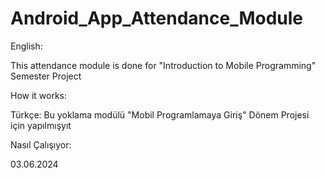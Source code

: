 # Android_App_Attendance_Module
English:

  This attendance module is done for "Introduction to Mobile Programming" Semester Project

  How it works: 

Türkçe:
  Bu yoklama modülü "Mobil Programlamaya Giriş" Dönem Projesi için yapılmışyıt

  Nasıl Çalışıyor:
  
03.06.2024
